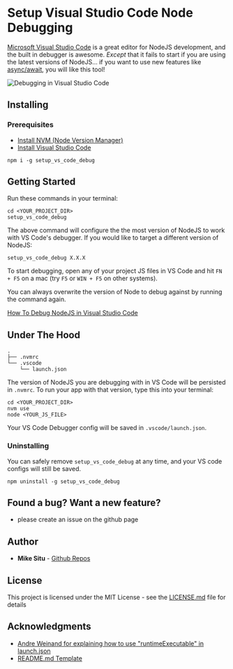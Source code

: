 # Setup Visual Studio Code Node Debugging
[Microsoft Visual Studio Code](https://code.visualstudio.com/) is a great editor
for NodeJS development, and the built in debugger is awesome. *Except* that it
fails to start if you are using the latest versions of NodeJS... if you want to 
use new features like [async/await](http://node.green/#ES2017-features-async-functions), you will like this tool!

![Debugging in Visual Studio Code](https://code.visualstudio.com/images/javascript_debug_data_inspection.gif)
## Installing
### Prerequisites

- [Install NVM (Node Version Manager)](https://github.com/creationix/nvm)
- [Install Visual Studio Code](https://code.visualstudio.com/docs/setup/setup-overview)
```
npm i -g setup_vs_code_debug
```
## Getting Started
Run these commands in your terminal:
```
cd <YOUR_PROJECT_DIR>
setup_vs_code_debug
```
The above command will configure the the most version of NodeJS to work with VS Code's 
debugger. If you would like to target a different version of NodeJS:
```
setup_vs_code_debug X.X.X
```
To start debugging, open any of your project JS files in VS Code and hit 
`FN + F5` on a mac (try `F5` or `WIN + F5` on other systems).

You can always overwrite the version of Node to debug against by running the command again.

[How To Debug NodeJS in Visual Studio Code](https://code.visualstudio.com/docs/editor/debugging)
## Under The Hood
```
.
├── .nvmrc
└── .vscode
    └── launch.json
```
The version of NodeJS you are debugging with in VS Code will be persisted in `.nvmrc`. 
To run your app with that version, type this into your terminal:
```
cd <YOUR_PROJECT_DIR>
nvm use
node <YOUR_JS_FILE>
```
Your VS Code Debugger config will be saved in `.vscode/launch.json`.
### Uninstalling
You can safely remove `setup_vs_code_debug` at any time, and your VS code configs will 
still be saved.
```
npm uninstall -g setup_vs_code_debug
```
## Found a bug? Want a new feature?
- please create an issue on the github page

## Author
* **Mike Situ** - [Github Repos](https://github.com/shola)

## License
This project is licensed under the MIT License - see the [LICENSE.md](LICENSE.md) file for details

## Acknowledgments
* [Andre Weinand for explaining how to use "runtimeExecutable" in launch.json](https://github.com/Microsoft/vscode/issues/30297)
* [README.md Template](https://gist.githubusercontent.com/PurpleBooth/109311bb0361f32d87a2/raw/824da51d0763e6855c338cc8107b2ff890e7dd43/README-Template.md)